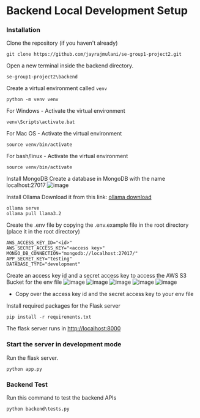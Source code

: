 # Backend Local Development Setup

### Installation

Clone the repository (if you haven't already)

```
git clone https://github.com/jayrajmulani/se-group1-project2.git
```

Open a new terminal inside the backend directory.

`se-group1-project2\backend`

Create a virtual environment called `venv`

```
python -m venv venv
```

For Windows - Activate the virtual environment

```
venv\Scripts\activate.bat
```

For Mac OS - Activate the virtual environment

```
source venv/bin/activate
```

For bash/linux - Activate the virtual environment

```
source venv/bin/activate
```
Install MongoDB
Create a database in MongoDB with the name localhost:27017
![image](https://github.com/user-attachments/assets/b9b004c2-8d59-4d5b-ac44-d2e9dd6c99ba)

Install Ollama
Download it from this link: [ollama download](https://ollama.com/download) 
```
ollama serve
ollama pull llama3.2
```
Create the .env file by copying the .env.example file in the root directory (place it in the root directory)
```
AWS_ACCESS_KEY_ID="<id>"
AWS_SECRET_ACCESS_KEY="<access key>"
MONGO_DB_CONNECTION="mongodb://localhost:27017/"
APP_SECRET_KEY="testing"
DATABASE_TYPE="development"
```
Create an access key id and a secret access key to access the AWS S3 Bucket for the env file
![image](https://github.com/user-attachments/assets/afacf5b3-56cc-4dcf-8e17-ca2244bfedfc)
![image](https://github.com/user-attachments/assets/06afd005-d0eb-4468-8392-9bc721cc6ec4)
![image](https://github.com/user-attachments/assets/a2a45ceb-6217-4abe-8650-d809ec6b046c)
![image](https://github.com/user-attachments/assets/11206c06-8647-4436-84cd-f7b4b43911e3)
![image](https://github.com/user-attachments/assets/abddbf73-9715-4ac5-94f6-e6e405f130c3)
* Copy over the access key id and the secret access key to your env file

Install required packages for the Flask server

```
pip install -r requirements.txt
```

The flask server runs in [http://localhost:8000](http://localhost:8000)

### Start the server in development mode

Run the flask server.

```
python app.py
```

### Backend Test

Run this command to test the backend APIs

```
python backend\tests.py
```
